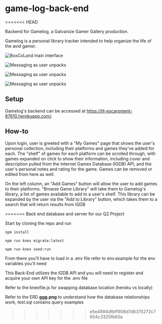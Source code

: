 # game-log-back-end
<<<<<<< HEAD

Backend for Gamelog, a Galvanize Gamer Gallery production. 

Gamelog is a personal library tracker intended to help organize the life of the avid gamer. 



![BoxCoLand main interface](/home/andrew/Documents/Galvanize/game-log-front-end/screens/gamelog_signin.png)



![Messaging as user unpacks](/home/andrew/Documents/Galvanize/game-log-front-end/screens/gamelog_mygames.png)

![Messaging as user unpacks](/home/andrew/Documents/Galvanize/game-log-front-end/screens/gamelog_library.png)

![Messaging as user unpacks](/home/andrew/Documents/Galvanize/game-log-front-end/screens/gamelog_search.png)



## Setup

Gamelog's backend can be accessed at https://lit-escarpment-87610.herokuapp.com/. 



## How-to

Upon login, user is greeted with a "My Games" page that shows the user's personal collection, including their platforms and games they've added for each. The "shelf" of games for each platform can be scrolled through, with games expanded on click to show their information, including cover and description pulled from the Internet Games Database (IGDB) API, and the user's personal notes and rating for the game. Games can be removed or edited from here as well. 

On the left column, an "Add Games" button will allow the user to add games to their platforms. "Browse Game Library" will take them to Gamelog's library, a list of games available to add to a user's shelf. This library can be expanded by the user via the "Add to Library" button, which takes them to a search that will return results from IGDB



=======
Back end database and server for our Q2 Project

Start by cloning the repo and run

```npm install```

```npm run knex migrate:latest```

 ```npm run knex seed:run```

From there you'll have to load in a .env file
refer to env.example for the env variables you'll need


This Back-End utilizes the IGDB API and you will need to register and acquire your own API key for the .env file


Refer to the knexfile.js for swapping database location (heroku vs locally)


Refer to the ERD **ggg.png** to understand how the database relationships work, test.sql contains query examples
>>>>>>> e5e4994dfbff908d7d6375272c7604c3325fb60a
